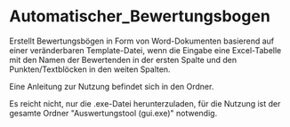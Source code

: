 # Automatischer_Bewertungsbogen

Erstellt Bewertungsbögen in Form von Word-Dokumenten basierend auf einer veränderbaren Template-Datei,
 wenn die Eingabe eine Excel-Tabelle mit den Namen der Bewertenden in der ersten Spalte und den Punkten/Textblöcken in den weiten Spalten. 
 
 Eine Anleitung zur Nutzung befindet sich in den Ordner.
 
 Es reicht nicht, nur die .exe-Datei herunterzuladen, für die Nutzung ist der gesamte Ordner  "Auswertungstool (gui.exe)" notwendig.

